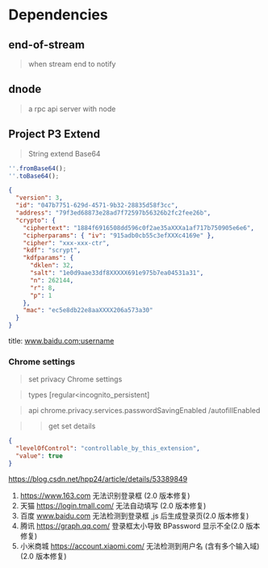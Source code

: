 # Dependencies

## end-of-stream

> when stream end to notify

## dnode

> a rpc api server with node

## Project P3 Extend

> String extend Base64

```javascript
''.fromBase64();
''.toBase64();
```

```json
{
  "version": 3,
  "id": "047b7751-629d-4571-9b32-28835d58f3cc",
  "address": "79f3ed68873e28ad7f72597b56326b2fc2fee26b",
  "crypto": {
    "ciphertext": "1884f6916508dd596c0f2ae35aXXXa1af717b750905e6e6",
    "cipherparams": { "iv": "915adb0cb55c3efXXXc4169e" },
    "cipher": "xxx-xxx-ctr",
    "kdf": "scrypt",
    "kdfparams": {
      "dklen": 32,
      "salt": "1e0d9aae33df8XXXXX691e975b7ea04531a31",
      "n": 262144,
      "r": 8,
      "p": 1
    },
    "mac": "ec5e8db22e8aaXXXX206a573a30"
  }
}
```

title: www.baidu.com;username

### Chrome settings

> set privacy Chrome settings

> types [regular<incognito_persistent]

> api chrome.privacy.services.passwordSavingEnabled /autofillEnabled

> > get set details

```json
{
  "levelOfControl": "controllable_by_this_extension",
  "value": true
}
```

https://blog.csdn.net/hpp24/article/details/53389849

1. https://www.163.com 无法识别登录框 (2.0 版本修复)
2. 天猫 https://login.tmall.com/ 无法自动填写 (2.0 版本修复)
3. 百度 www.baidu.com 无法检测到登录框 ,js 后生成登录页(2.0 版本修复)
4. 腾讯 https://graph.qq.com/ 登录框太小导致 BPassword 显示不全(2.0 版本修复)
5. 小米商城 https://account.xiaomi.com/ 无法检测到用户名 (含有多个输入域) (2.0 版本修复)
